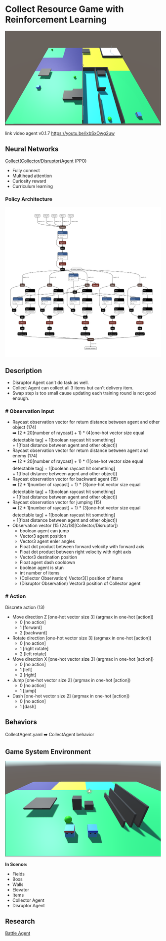 # Collect Resource Game with Reinforcement Learning

![](https://github.com/phantichchai/rl-unity/blob/main/Image/v0.1.4.png)

link video agent v0.1.7 https://youtu.be/ixbSxOwg2uw

## Neural Networks
[Collect(Collector/Disruptor)Agent](https://github.com/phantichchai/rl-unity/blob/main/config/CollectAgent.yaml) (PPO) 
- Fully connect
- Multihead attention
- Curiosity reward
- Curriculum learning

### Policy Architecture
![](https://github.com/phantichchai/rl-unity/blob/main/Image/polict-network.png)

## Description
- Disruptor Agent can't do task as well. 
- Collect Agent can collect all 3 items but can't delivery item.
- Swap step is too small cause updating each training round is not good enough.

### **# Observation Input**
- Raycast observation vector for return distance between agent and other object (174)  
  :arrow_right: (2 * 20[number of raycast] + 1) * (4[one-hot vector size equal detectable tag] + 1[boolean raycast hit something]  
   \+ 1[float distance between agent and other object])
- Raycast observation vector for return distance between agent and enemy (174)  
  :arrow_right: (2 * 20[number of raycast] + 1) * (1[one-hot vector size equal detectable tag] + 1[boolean raycast hit something]  
   \+ 1[float distance between agent and other object])
- Raycast observation vector for backward agent (15)  
  :arrow_right: (2 * 1[number of raycast] + 1) * (3[one-hot vector size equal detectable tag] + 1[boolean raycast hit something]  
   \+ 1[float distance between agent and other object])
- Raycast observation vector for jumping (15)  
  :arrow_right: (2 * 1[number of raycast] + 1) * (3[one-hot vector size equal detectable tag] + 1[boolean raycast hit something]  
   \+ 1[float distance between agent and other object])
- Observation vector (15 (24/18)[Collector/Disruptor])  
  + boolean agent can jump
  + Vector3 agent position
  + Vector3 agent enler angles
  + Float dot product between forward velocity with forward axis
  + Float dot product between right velocity with right axis
  + Vector3 destination position
  + Float agent dash cooldown
  + boolean agent is stun
  + int number of items
  + (Collector Observation) Vector3[] position of items
  + (Disruptor Observation) Vector3 position of Collector agent

### **# Action**
Discrete action (13)  
  - Move direction Z [one-hot vector size 3] (argmax in one-hot [action])
    - 0 [no action]
    - 1 [forward]
    - 2 [backward]
  - Rotate direction [one-hot vector size 3] (argmax in one-hot [action])
    - 0 [no action]
    - 1 [right rotate]
    - 2 [left rotate]
  - Move direction X [one-hot vector size 3] (argmax in one-hot [action])  
    - 0 [no action]
    - 1 [left]
    - 2 [right]
  - Jump [one-hot vector size 2] (argmax in one-hot [action])
    - 0 [no action]
    - 1 [jump]
  - Dash [one-hot vector size 2] (argmax in one-hot [action])
    - 0 [no action]
    - 1 [dash]  

## Behaviors
CollectAgent.yaml :arrow_right: CollectAgent behavior

## Game System Environment
![](https://github.com/phantichchai/rl-unity/blob/main/Image/environment.png)

**In Scence:**
- Fields
- Boxs
- Walls
- Elevator
- Items
- Collector Agent
- Disruptor Agent

## Research
[Battle Agent](https://github.com/phantichchai/rl-unity/blob/main/doc/BattleAgent.md)
